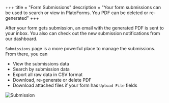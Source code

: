 +++
title = "Form Submissions"
description = "Your form submissions can be used to search or view in PlatoForms. You PDF can be deleted or re-generated"
+++


After your form gets submission, an email with the generated PDF is sent to your inbox. You also can check out the new submission notifications from our dashboard. 

`Submissions` page is a more powerful place to manage the submissions. From there, you can

* View the submissions data
* Search by submission data
* Export all raw data in CSV format
* Download, re-generate or delete PDF
* Download attached files if your form has `Upload File` fields


![Submission](/images/page/submission/submission.png)

